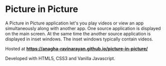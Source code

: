 # Picture in Picture
A Picture in Picture application let's you play videos or view an app simultaneously along with another app.
One source application is displayed on the main screen. At the same time the another source application is displayed in inset windows. The inset windows typically contain videos.

Hosted at **https://anagha-ravinarayan.github.io/picture-in-picture/**

Developed with HTML5, CSS3 and Vanilla Javascript.
